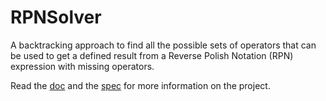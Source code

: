 # RPNSolver

A backtracking approach to find all the possible sets of operators that can be used to get a defined result from a Reverse Polish Notation (RPN) expression with missing operators.

Read the [doc](res/doc.pdf) and the [spec](res/spec) for more information on the project.

